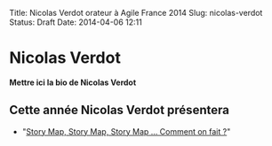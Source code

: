 Title: Nicolas Verdot orateur à Agile France 2014 
Slug: nicolas-verdot
Status: Draft
Date: 2014-04-06 12:11

# Nicolas Verdot

**Mettre ici la bio de Nicolas Verdot**
## Cette année Nicolas Verdot présentera

* "[Story Map, Story Map, Story Map ... Comment on fait ?](../sessions/story-map-story-map-story-map-comment-on-fait.html)"


